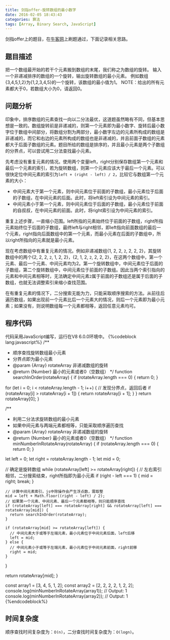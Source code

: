 ```yaml
---
title: 剑指offer-旋转数组的最小数字
date: 2016-02-05 18:43:43
categories: 算法
tags: [Array, Binary Search, JavaScript]
---
```

剑指offer上的题目，在[牛客网](https://www.nowcoder.com/)上刷题通过，下面记录相关思路。

## 题目描述
把一个数组最开始的若干个元素搬到数组的末尾，我们称之为数组的旋转。 输入一个非递减排序的数组的一个旋转，输出旋转数组的最小元素。 例如数组{3,4,5,1,2}为{1,2,3,4,5}的一个旋转，该数组的最小值为1。 NOTE：给出的所有元素都大于0，若数组大小为0，请返回0。

## 问题分析
印象中，排序数组的元素查找一向以二分法最优，这道题虽然略有不同，但基本思想是一致的。数组旋转前是非递减的，则第一个元素即为最小数字、旋转后最小数字位于数组中间部分，将数组分割为两部分，最小数字左边的元素所构成的数组是非递减的，而它和右边的元素所构成的数组也是非递减的，并且前面子数组的元素都大于后面子数组的元素。题目所给的数组是排序的，并且最小元素是两个子数组的分界点，可以尝试用二分法查找最小元素。
<!--more-->
先考虑没有重复元素的情况。使用两个变量left，right分别保存数组第一个元素和最后一个元素的索引，若为旋转数组，则第一个元素应该大于最后一个元素。可以很快定位中间元素的索引为`left + (right - left) / 2`，比较它与数组第一个元素的大小：
- 中间元素大于第一个元素，则中间元素位于前面的子数组，最小元素位于后面的子数组，在中间元素的后面。此时，将left索引设为中间元素的索引。
- 中间元素小于第一个元素，则中间元素位于后面的子数组，最小元素位于前面的自叔叔，在中间元素的前面。此时，将right索引设为中间元素的索引。

重复上述步骤，一直缩小范围。left所指的元素始终位于前面的子数组，right所指元素始终位于后面的子数组，最终left与right相邻，即left指向前面数组的最后一个元素，right指向后面数组中的第一个元素，而最小元素在后面的子数组中，所以right所指向的元素就是最小元素。

现在考虑数组中有重复元素的情况。例如非递减数组{1, 2, 2, `2`, 2, 2, 2}，其旋转数组中的两个{2, 2, 2, `2`, 1, 2, 2}，{2, 1, 2, `2`, 2, 2, 2}，在这两个数组中，第一个元素、最后一个元素、中间元素均为2。第一个旋转数组中，中间元素位于后面的子数组，第二个旋转数组中，中间元素位于前面的子数组。因此当两个索引指向的元素和中间元素相等时，无法确定中间元素`2`属于前面的子数组还是属于后面的子数组，也就无法调整索引来缩小查找范围。

在有重复元素的情况下，二分搜索无能为力，只能采取顺序搜索的方法。从前往后遍历数组，如果出现前一个元素比后一个元素大的情况，则后一个元素即为最小元素；如果没有，则说明数组每一个元素都相等，返回任意元素均可。

## 程序代码
代码采用JavaScript编写，运行在V8 6.0.0环境中。
{%codeblock lang:javascript%}
/**
 * 顺序查找旋转数组最小元素
 * 分界点即为最小元素
 * @param  {Array}  rotateArray 非递减数组的旋转
 * @return {Number}             最小的元素或者0（空数组）
 */
function searchInOrder(rotateArray) {
  if (rotateArray.length === 0) {
    return 0;
  }

  for (let i = 0; i < rotateArray.length - 1; i++) {
    // 发现分界点，返回后者
    if (rotateArray[i] > rotateArray[i + 1]) {
      return rotateArray[i + 1];
    }
  }
  return rotateArray[0];
}

/**
 * 利用二分法求旋转数组的最小元素
 * 如果中间元素与两端元素都相等，只能采取顺序遍历查找
 * @param  {Array} rotateArray 非递减数组的旋转
 * @return {Number}            最小的元素或者0（空数组）
 */
function minNumberInRotateArray(rotateArray) {
  if (rotateArray.length === 0) {
    return 0;
  }

  let left = 0;
  let right = rotateArray.length - 1;
  let mid = 0;

  // 确定是旋转数组
  while (rotateArray[left] >= rotateArray[right]) {
    // 左右索引相邻，二分搜索结束，right所指即为最小元素
    if (right - left === 1) {
      mid = right;
      break;
    }

    // 计算中间元素索引，js中除操作会产生浮点数，需取整
    mid = left + Math.floor((right - left) / 2);
    // 如果第一个元素、中间元素、最后一个元素都相等，则只能顺序查找
    if (rotateArray[left] === rotateArray[right] && rotateArray[left] === rotateArray[mid]) {
      return searchInOrder(rotateArray);
    }

    if (rotateArray[mid] >= rotateArray[left]) {
      // 中间元素大于或等于左端元素，最小元素位于中间元素后面，left后移
      left = mid;
    } else {
      // 中间元素小于或等于左端元素，最小元素位于中间元素前面，right前移
      right = mid;
    }
  }

  return rotateArray[mid];
}

const array1 = [3, 4, 5, 1, 2];
const array2 = [2, 2, 2, 2, 1, 2, 2];
console.log(minNumberInRotateArray(array1));  // Output: 1
console.log(minNumberInRotateArray(array2));  // Output: 1
{%endcodeblock%}

## 时间复杂度
顺序查找时间复杂度为：`O(n)`，二分查找时间复杂度为：`O(logn)`。